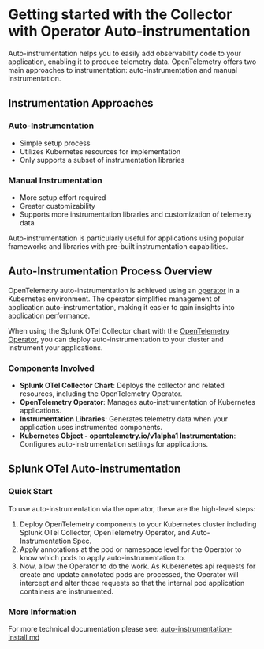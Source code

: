 # Getting started with the Collector with Operator Auto-instrumentation

Auto-instrumentation helps you to easily add observability code to your application, enabling it to produce telemetry data. OpenTelemetry offers two main approaches to instrumentation: auto-instrumentation and manual instrumentation.

## Instrumentation Approaches

### Auto-Instrumentation
- Simple setup process
- Utilizes Kubernetes resources for implementation
- Only supports a subset of instrumentation libraries

### Manual Instrumentation
- More setup effort required
- Greater customizability
- Supports more instrumentation libraries and customization of telemetry data

Auto-instrumentation is particularly useful for applications using popular frameworks and libraries with pre-built instrumentation capabilities.

## Auto-Instrumentation Process Overview

OpenTelemetry auto-instrumentation is achieved using an [operator](https://kubernetes.io/docs/concepts/extend-kubernetes/operator/) in a Kubernetes environment. The operator simplifies management of application auto-instrumentation, making it easier to gain insights into application performance.

When using the Splunk OTel Collector chart with the [OpenTelemetry Operator](https://github.com/open-telemetry/opentelemetry-operator#opentelemetry-auto-instrumentation-injection), you can deploy auto-instrumentation to your cluster and instrument your applications.

### Components Involved

- **Splunk OTel Collector Chart**: Deploys the collector and related resources, including the OpenTelemetry Operator.
- **OpenTelemetry Operator**: Manages auto-instrumentation of Kubernetes applications.
- **Instrumentation Libraries**: Generates telemetry data when your application uses instrumented components.
- **Kubernetes Object - opentelemetry.io/v1alpha1 Instrumentation**: Configures auto-instrumentation settings for applications.

## Splunk OTel Auto-instrumentation

### Quick Start
To use auto-instrumentation via the operator, these are the high-level steps:

1. Deploy OpenTelemetry components to your Kubernetes cluster including Splunk OTel Collector, OpenTelemetry Operator, and Auto-Instrumentation Spec.
2. Apply annotations at the pod or namespace level for the Operator to know which pods to apply auto-instrumentation to.
3. Now, allow the Operator to do the work. As Kuberenetes api requests for create and update annotated pods are processed, the Operator will intercept and alter those requests so that the internal pod application containers are instrumented.

### More Information

For more technical documentation please see: [auto-instrumentation-install.md](auto-instrumentation-install.md)
